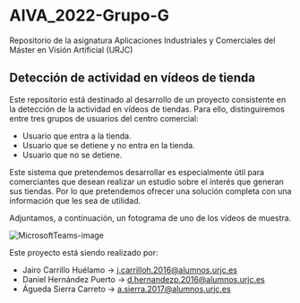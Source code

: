 # AIVA_2022-Grupo-G
Repositorio de la asignatura Aplicaciones Industriales y Comerciales del Máster en Visión Artificial (URJC)

## Detección de actividad en vídeos de tienda
Este repositorio está destinado al desarrollo de un proyecto consistente en la detección de la actividad en vídeos de tiendas. Para ello, distinguiremos entre tres grupos de usuarios del centro comercial:
  - Usuario que entra a la tienda.
  - Usuario que se detiene y no entra en la tienda.
  - Usuario que no se detiene.

Este sistema que pretendemos desarrollar es especialmente útil para comerciantes que desean realizar un estudio sobre el interés que generan sus tiendas. Por lo que pretendemos ofrecer una solución completa con una información que les sea de utilidad.

Adjuntamos, a continuación, un fotograma de uno de los vídeos de muestra.

![MicrosoftTeams-image](https://user-images.githubusercontent.com/50777475/159759097-5dd14399-462b-469c-906b-d2053bc64d24.png)

Este proyecto está siendo realizado por: 
  - Jairo Carrillo Huélamo &#8594; j.carrilloh.2016@alumnos.urjc.es
  - Daniel Hernández Puerto &#8594; d.hernandezp.2016@alumnos.urjc.es
  - Águeda Sierra Carreto &#8594; a.sierra.2017@alumnos.urjc.es
